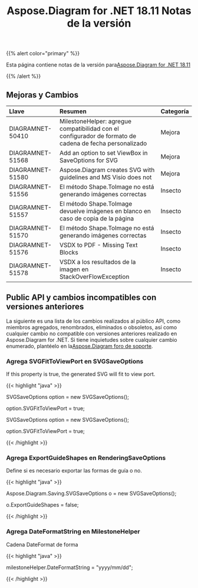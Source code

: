 ﻿---
title: Aspose.Diagram for .NET 18.11 Notas de la versión
type: docs
weight: 20
url: /es/net/aspose-diagram-for-net-18-11-release-notes/
---
{{% alert color="primary" %}} 

Esta página contiene notas de la versión para[Aspose.Diagram for .NET 18.11](https://www.nuget.org/packages/Aspose.Diagram/18.11.0)

{{% /alert %}} 
## **Mejoras y Cambios**

|**Llave**|**Resumen**|**Categoría**|
|:- |:- |:- |
|DIAGRAMNET-50410|MilestoneHelper: agregue compatibilidad con el configurador de formato de cadena de fecha personalizado|Mejora|
|DIAGRAMNET-51568|Add an option to set ViewBox in SaveOptions for SVG|Mejora|
|DIAGRAMNET-51580|Aspose.Diagram creates SVG with guidelines and MS Visio does not|Mejora|
|DIAGRAMNET-51556|El método Shape.ToImage no está generando imágenes correctas|Insecto|
|DIAGRAMNET-51557|El método Shape.ToImage devuelve imágenes en blanco en caso de copia de la página|Insecto|
|DIAGRAMNET-51570|El método Shape.ToImage no está generando imágenes correctas|Insecto|
|DIAGRAMNET-51576|VSDX to PDF - Missing Text Blocks|Insecto|
|DIAGRAMNET-51578|VSDX a los resultados de la imagen en StackOverFlowException|Insecto|
## **Public API y cambios incompatibles con versiones anteriores**
La siguiente es una lista de los cambios realizados al público API, como miembros agregados, renombrados, eliminados o obsoletos, así como cualquier cambio no compatible con versiones anteriores realizado en Aspose.Diagram for .NET. Si tiene inquietudes sobre cualquier cambio enumerado, plantéelo en la[Aspose.Diagram foro de soporte](https://forum.aspose.com/c/diagram/17).
### **Agrega SVGFitToViewPort en SVGSaveOptions**
If this property is true, the generated SVG will fit to view port.

{{< highlight "java" >}}

 SVGSaveOptions option = new SVGSaveOptions();

option.SVGFitToViewPort = true;

SVGSaveOptions option = new SVGSaveOptions();

option.SVGFitToViewPort = true;

{{< /highlight >}}
### **Agrega ExportGuideShapes en RenderingSaveOptions**
Define si es necesario exportar las formas de guía o no.

{{< highlight "java" >}}

 Aspose.Diagram.Saving.SVGSaveOptions o = new SVGSaveOptions();

o.ExportGuideShapes = false;

{{< /highlight >}}
### **Agrega DateFormatString en MilestoneHelper**
Cadena DateFormat de forma

{{< highlight "java" >}}

 milestoneHelper.DateFormatString = "yyyy/mm/dd";

{{< /highlight >}}
